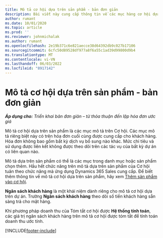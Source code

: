 ```yaml
---
title: Mô tả cơ hội dựa trên sản phẩm - bản đơn giản
description: Bài viết này cung cấp thông tin về các mục hàng cơ hội dựa trên sản phẩm trong Hoạt động dự án.
author: rumant
ms.date: 10/01/2020
ms.topic: article
ms.prod: ''
ms.reviewer: johnmichalak
ms.author: rumant
ms.openlocfilehash: 2e19b371c6e821aecce38d64392db9c027b17106
ms.sourcegitcommit: 6cfc50d89528df977a8f6a55c1ad39d99800d9b4
ms.translationtype: MT
ms.contentlocale: vi-VN
ms.lasthandoff: 06/03/2022
ms.locfileid: "8917142"
---
```

# <a name="product-based-opportunity-lines---lite"></a>Mô tả cơ hội dựa trên sản phẩm - bản đơn giản

_**Áp dụng cho:** Triển khai bản đơn giản – từ thỏa thuận đến lập hóa đơn ước giá_

Mô tả cơ hội dựa trên sản phẩm là các mục mô tả trên Cơ hội. Các mục mô tả riêng biệt này có trên hóa đơn cuối cùng được cung cấp cho khách hàng. Hóa đơn không bao gồm bất kỳ dịch vụ bổ sung nào khác. Mức chi tiêu và sử dụng được liên kết không được theo dõi trên các tác vụ của bất kỳ dự án có liên quan nào.

Mô tả dựa trên sản phẩm có thể là các mục trong danh mục hoặc sản phẩm chọn thêm. Hầu hết chức năng trên mô tả dựa trên sản phẩm của Cơ hội tuân theo chức năng mà ứng dụng Dynamics 365 Sales cung cấp. Để biết thêm thông tin về mô tả cơ hội dựa trên sản phẩm, hãy xem [Thêm sản phẩm vào cơ hội](/dynamics365/sales-enterprise/add-products-opportunity).

**Ngân sách khách hàng** là một khái niệm dành riêng cho mô tả cơ hội dựa trên dự án. Trường **Ngân sách khách hàng** theo dõi số tiền khách hàng sẵn sàng trả cho mặt hàng.

Khi phương pháp doanh thu của Tóm tắt cơ hội được **Hệ thống tính toán**, các giá trị ngân sách khách hàng trên mô tả cơ hội được tóm tắt để tính toán doanh thu ước tính. 



[!INCLUDE[footer-include](../../includes/footer-banner.md)]